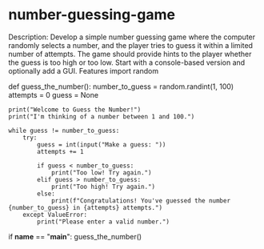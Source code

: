 # number-guessing-game
Description: Develop a simple number guessing game where the computer randomly selects a number, and the player tries to guess it within a limited number of attempts. The game should provide hints to the player whether the guess is too high or too low. Start with a console-based version and optionally add a GUI. Features
import random

def guess_the_number():
    number_to_guess = random.randint(1, 100)
    attempts = 0
    guess = None

    print("Welcome to Guess the Number!")
    print("I'm thinking of a number between 1 and 100.")

    while guess != number_to_guess:
        try:
            guess = int(input("Make a guess: "))
            attempts += 1

            if guess < number_to_guess:
                print("Too low! Try again.")
            elif guess > number_to_guess:
                print("Too high! Try again.")
            else:
                print(f"Congratulations! You've guessed the number {number_to_guess} in {attempts} attempts.")
        except ValueError:
            print("Please enter a valid number.")

if __name__ == "__main__":
    guess_the_number()
